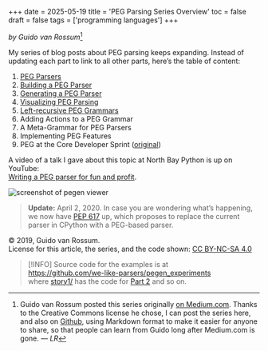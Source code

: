 +++
date = 2025-05-19
title = 'PEG Parsing Series Overview'
toc = false
draft = false
tags = ['programming languages']
+++

*by Guido van Rossum*[^1]

My series of blog posts about PEG parsing keeps expanding. Instead of updating each part to link to all other parts, here’s the table of content:

<!--more-->

1. [PEG Parsers](/posts/peg-parsers)
2. [Building a PEG Parser](/posts/peg-building)
3. [Generating a PEG Parser](/posts/peg-generate)
4. [Visualizing PEG Parsing](/posts/peg-visualize)
5. [Left-recursive PEG Grammars](/posts/peg-left-recur)
6. Adding Actions to a PEG Grammar
7. A Meta-Grammar for PEG Parsers
8. Implementing PEG Features
9. PEG at the Core Developer Sprint ([original](https://medium.com/@gvanrossum_83706/peg-at-the-core-developer-sprint-8b23677b91e6))

A video of a talk I gave about this topic at North Bay Python is up on YouTube:<br>
[Writing a PEG parser for fun and profit](https://www.youtube.com/watch?v=QppWTvh7_sI).

![screenshot of pegen viewer](/screens/peg/screenshot.webp)

> **Update:**
> April 2, 2020. In case you are wondering what’s happening, we now have
> [PEP 617](https://www.python.org/dev/peps/pep-0617/)
> up, which proposes to replace the current parser in CPython with a PEG-based parser.

© 2019, Guido van Rossum.<br>
License for this article, the series, and the code shown:
[CC BY-NC-SA 4.0](https://creativecommons.org/licenses/by-nc-sa/4.0/)

> [!INFO]
> Source code for the examples is at <br>
> https://github.com/we-like-parsers/pegen_experiments<br>
> where [story1/](https://github.com/we-like-parsers/pegen_experiments/tree/2210f733afd0c5450a5a5ab6412d22dccade822b/story1) has the code for
> [Part 2](/posts/peg-building) and so on.
> 

[^1]: Guido van Rossum posted this series originally
[on Medium.com](https://medium.com/@gvanrossum_83706/peg-parsing-series-de5d41b2ed60).
Thanks to the Creative Commons license he chose,
I can post the series here, and also on
[Github](https://github.com/ramalho/ramalho.org/blob/3f0aaa6ed52710a16a78c1b52598a3641249e6df/blog/content/posts/peg-series/index.md),
using Markdown format to make it easier for anyone to share,
so that people can learn from Guido long after Medium.com is gone.
— *LR*
